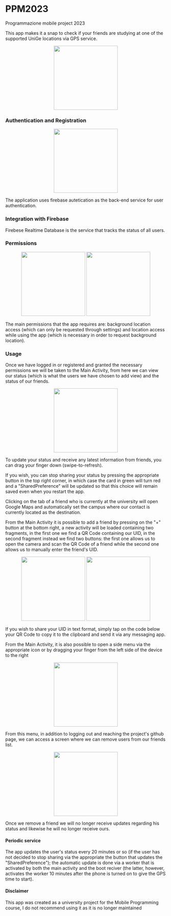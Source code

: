 # PPM2023

Programmazione mobile project 2023

This app makes it a snap to check if your friends are studying at one of the supported UniGe locations via GPS service.

<p align="center">
    <img title="" src="assets/2023-08-21-11-03-00-Screenshot_20230821_102921.png" alt="" width="200">
</p>

### Authentication and Registration

<p align="center">
  <img src="assets/2023-08-21-11-05-09-Screenshot_20230821_105349.png" title="" alt="" width="200">
</p>

The application uses firebase autetication as the back-end service for user authentication.

### Integration with Firebase

Firebese Realtime Database is the service that tracks the status of all users.

### Permissions


<p align="center" float="left">
  <img src="assets/Screenshot_20230821_105638.png" width="200" />
  <img src="assets/Screenshot_20230821_105707.png" width="200" /> 
</p>

The main permissions that the app requires are: background location access (which can only be requested through settings) and location access while using the app (which is necessary in order to request background location).

### Usage

Once we have logged in or registered and granted the necessary permissions we will be taken to the Main Activity, from here we can view our status (which is what the users we have chosen to add view) and the status of our friends. 

<p align="center">
    <img title="" src="assets/2023-08-21-11-03-00-Screenshot_20230821_102921.png" alt="" width="200">
</p>

To update your status and receive any latest information from friends, you can drag your finger down (swipe-to-refresh).

If you wish, you can stop sharing your status by pressing the appropriate button in the top right corner, in which case the card in green will turn red and a "SharedPreference" will be updated so that this choice will remain saved even when you restart the app.

Clicking on the tab of a friend who is currently at the university will open Google Maps and automatically set the campus where our contact is currently located as the destination.

From the Main Activity it is possible to add a friend by pressing on the "+" button at the bottom right, a new activity will be loaded containing two fragments, in the first one we find a QR Code containing our UID, in the second fragment instead we find two buttons: the first one allows us to open the camera and scan the QR Code of a friend while the second one allows us to manually enter the friend's UID.

<p align="center" float="left">
  <img src="assets/Screenshot_20230821_103007.png" width="200" />
  <img src="assets/Screenshot_20230821_113003.png" width="200" />
</p>

If you wish to share your UID in text format, simply tap on the code below your QR Code to copy it to the clipboard and send it via any messaging app.

From the Main Activity, it is also possible to open a side menu via the appropriate icon or by dragging your finger from the left side of the device to the right 

<p align="center">
  <img src="assets/Screenshot_20230821_103115.png" title="" alt="" width="200">
</p>

From this menu, in addition to logging out and reaching the project's github page, we can access a screen where we can remove users from our friends list. 

<p align="center">
  <img src="assets/Screenshot_20230821_103100.png" title="" alt="" width="200">
</p>

Once we remove a friend we will no longer receive updates regarding his status and likewise he will no longer receive ours.

#### Periodic service

The app updates the user's status every 20 minutes or so (if the user has not decided to stop sharing via the appropriate the button that updates the "SharedPreference"); the automatic update is done via a worker that is activated by both the main activity and the boot reciver (the latter, however, activates the worker 10 minutes after the phone is turned on to give the GPS time to start).

#### Disclaimer

This app was created as a university project for the Mobile Programming course, I do not recommend using it as it is no longer maintained
